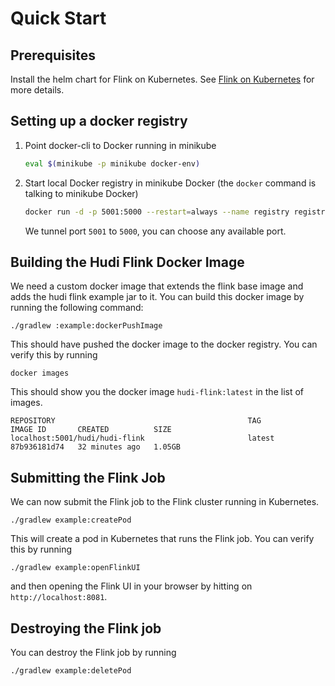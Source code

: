 # Quick Start

## Prerequisites
Install the helm chart for Flink on Kubernetes. See [Flink on Kubernetes](https://nightlies.apache.org/flink/flink-kubernetes-operator-docs-main/docs/try-flink-kubernetes-operator/quick-start/) for more details.

## Setting up a docker registry
1. Point docker-cli to Docker running in minikube
    ```sh
    eval $(minikube -p minikube docker-env)
    ```
1. Start local Docker registry in minikube Docker (the `docker` command is talking to minikube Docker)
    ```sh
    docker run -d -p 5001:5000 --restart=always --name registry registry:2
    ```
   We tunnel port `5001` to `5000`, you can choose any available port.

## Building the Hudi Flink Docker Image
We need a custom docker image that extends the flink base image and adds the hudi flink example jar to it.
You can build this docker image by running the following command:
```shell
./gradlew :example:dockerPushImage
```

This should have pushed the docker image to the docker registry.
You can verify this by running
```shell
docker images
```

This should show you the docker image `hudi-flink:latest` in the list of images.
```angular2html
REPOSITORY                                           TAG                   IMAGE ID       CREATED          SIZE
localhost:5001/hudi/hudi-flink                       latest                87b936181d74   32 minutes ago   1.05GB
```

## Submitting the Flink Job
We can now submit the Flink job to the Flink cluster running in Kubernetes.
```shell
./gradlew example:createPod
```
This will create a pod in Kubernetes that runs the Flink job.
You can verify this by running
```shell
./gradlew example:openFlinkUI
```
and then opening the Flink UI in your browser by hitting on `http://localhost:8081`.

## Destroying the Flink job
You can destroy the Flink job by running
```shell
./gradlew example:deletePod
```
